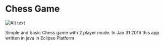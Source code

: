# Chess Game


![Alt text](src/image/screenshot.png?raw=true "Optional Title")


Simple and basic Chess game with 2 player mode.
In Jan 31 2016 this app written in java in Eclipse Platform 
